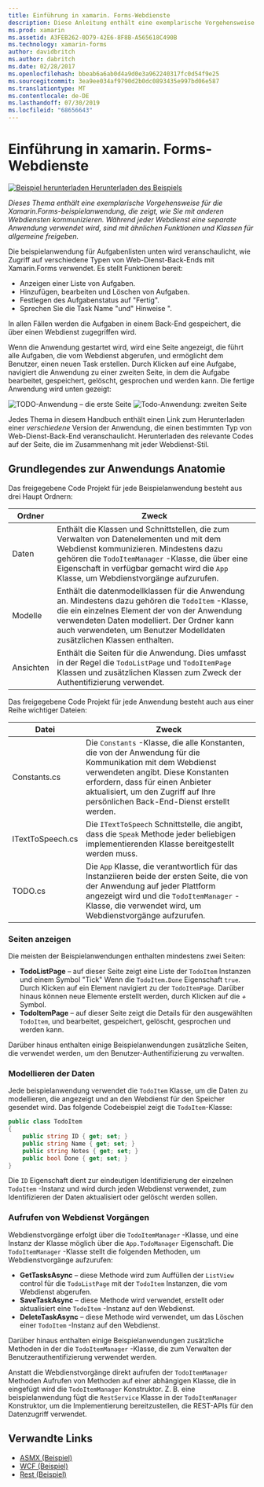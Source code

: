 ```yaml
---
title: Einführung in xamarin. Forms-Webdienste
description: Diese Anleitung enthält eine exemplarische Vorgehensweise der xamarin. Forms-Beispielanwendung, die die Kommunikation mit verschiedenen Webdiensten veranschaulicht. Während jeder Webdienst eine separate Anwendung verwendet wird, sind mit ähnlichen Funktionen und Klassen für allgemeine freigeben.
ms.prod: xamarin
ms.assetid: A3FEB262-0D79-42E6-8F8B-A565618C490B
ms.technology: xamarin-forms
author: davidbritch
ms.author: dabritch
ms.date: 02/28/2017
ms.openlocfilehash: bbeab6a6ab0d4a9d0e3a962240317fc0d54f9e25
ms.sourcegitcommit: 3ea9ee034af9790d2b0dc0893435e997bd06e587
ms.translationtype: MT
ms.contentlocale: de-DE
ms.lasthandoff: 07/30/2019
ms.locfileid: "68656643"
---
```

# <a name="xamarinforms-web-services-introduction"></a>Einführung in xamarin. Forms-Webdienste

[![Beispiel herunterladen](~/media/shared/download.png) Herunterladen des Beispiels](https://docs.microsoft.com/samples/xamarin/xamarin-forms-samples/webservices-todorest)

_Dieses Thema enthält eine exemplarische Vorgehensweise für die Xamarin.Forms-beispielanwendung, die zeigt, wie Sie mit anderen Webdiensten kommunizieren. Während jeder Webdienst eine separate Anwendung verwendet wird, sind mit ähnlichen Funktionen und Klassen für allgemeine freigeben._

Die beispielanwendung für Aufgabenlisten unten wird veranschaulicht, wie Zugriff auf verschiedene Typen von Web-Dienst-Back-Ends mit Xamarin.Forms verwendet. Es stellt Funktionen bereit:

- Anzeigen einer Liste von Aufgaben.
- Hinzufügen, bearbeiten und Löschen von Aufgaben.
- Festlegen des Aufgabenstatus auf "Fertig".
- Sprechen Sie die Task Name "und" Hinweise ".

In allen Fällen werden die Aufgaben in einem Back-End gespeichert, die über einen Webdienst zugegriffen wird.

Wenn die Anwendung gestartet wird, wird eine Seite angezeigt, die führt alle Aufgaben, die vom Webdienst abgerufen, und ermöglicht dem Benutzer, einen neuen Task erstellen. Durch Klicken auf eine Aufgabe, navigiert die Anwendung zu einer zweiten Seite, in dem die Aufgabe bearbeitet, gespeichert, gelöscht, gesprochen und werden kann. Die fertige Anwendung wird unten gezeigt:

![](introduction-images/app-example-1.png "TODO-Anwendung – die erste Seite")
![](introduction-images/app-example-2.png "Todo-Anwendung: zweiten Seite")

Jedes Thema in diesem Handbuch enthält einen Link zum Herunterladen einer *verschiedene* Version der Anwendung, die einen bestimmten Typ von Web-Dienst-Back-End veranschaulicht. Herunterladen des relevante Codes auf der Seite, die im Zusammenhang mit jeder Webdienst-Stil.

## <a name="understand-the-application-anatomy"></a>Grundlegendes zur Anwendungs Anatomie

Das freigegebene Code Projekt für jede Beispielanwendung besteht aus drei Haupt Ordnern:

|Ordner|Zweck|
|--- |--- |
|Daten|Enthält die Klassen und Schnittstellen, die zum Verwalten von Datenelementen und mit dem Webdienst kommunizieren. Mindestens dazu gehören die `TodoItemManager` -Klasse, die über eine Eigenschaft in verfügbar gemacht wird die `App` Klasse, um Webdienstvorgänge aufzurufen.|
|Modelle|Enthält die datenmodellklassen für die Anwendung an. Mindestens dazu gehören die `TodoItem` -Klasse, die ein einzelnes Element der von der Anwendung verwendeten Daten modelliert. Der Ordner kann auch verwendeten, um Benutzer Modelldaten zusätzlichen Klassen enthalten.|
|Ansichten|Enthält die Seiten für die Anwendung. Dies umfasst in der Regel die `TodoListPage` und `TodoItemPage` Klassen und zusätzlichen Klassen zum Zweck der Authentifizierung verwendet.|

Das freigegebene Code Projekt für jede Anwendung besteht auch aus einer Reihe wichtiger Dateien:

|Datei|Zweck|
|--- |--- |
|Constants.cs|Die `Constants` -Klasse, die alle Konstanten, die von der Anwendung für die Kommunikation mit dem Webdienst verwendeten angibt. Diese Konstanten erfordern, dass für einen Anbieter aktualisiert, um den Zugriff auf Ihre persönlichen Back-End-Dienst erstellt werden.|
|ITextToSpeech.cs|Die `ITextToSpeech` Schnittstelle, die angibt, dass die `Speak` Methode jeder beliebigen implementierenden Klasse bereitgestellt werden muss.|
|TODO.cs|Die `App` Klasse, die verantwortlich für das Instanziieren beide der ersten Seite, die von der Anwendung auf jeder Plattform angezeigt wird und die `TodoItemManager` -Klasse, die verwendet wird, um Webdienstvorgänge aufzurufen.|

### <a name="view-pages"></a>Seiten anzeigen

Die meisten der Beispielanwendungen enthalten mindestens zwei Seiten:

- **TodoListPage** – auf dieser Seite zeigt eine Liste der `TodoItem` Instanzen und einem Symbol "Tick" Wenn die `TodoItem.Done` Eigenschaft `true`. Durch Klicken auf ein Element navigiert zu der `TodoItemPage`. Darüber hinaus können neue Elemente erstellt werden, durch Klicken auf die *+* Symbol.
- **TodoItemPage** – auf dieser Seite zeigt die Details für den ausgewählten `TodoItem`, und bearbeitet, gespeichert, gelöscht, gesprochen und werden kann.

Darüber hinaus enthalten einige Beispielanwendungen zusätzliche Seiten, die verwendet werden, um den Benutzer-Authentifizierung zu verwalten.

### <a name="model-the-data"></a>Modellieren der Daten

Jede beispielanwendung verwendet die `TodoItem` Klasse, um die Daten zu modellieren, die angezeigt und an den Webdienst für den Speicher gesendet wird. Das folgende Codebeispiel zeigt die `TodoItem`-Klasse:

```csharp
public class TodoItem
{
    public string ID { get; set; }
    public string Name { get; set; }
    public string Notes { get; set; }
    public bool Done { get; set; }
}
```

Die `ID` Eigenschaft dient zur eindeutigen Identifizierung der einzelnen `TodoItem` -Instanz und wird durch jeden Webdienst verwendet, zum Identifizieren der Daten aktualisiert oder gelöscht werden sollen.

### <a name="invoke-web-service-operations"></a>Aufrufen von Webdienst Vorgängen

Webdienstvorgänge erfolgt über die `TodoItemManager` -Klasse, und eine Instanz der Klasse möglich über die `App.TodoManager` Eigenschaft. Die `TodoItemManager` -Klasse stellt die folgenden Methoden, um Webdienstvorgänge aufzurufen:

- **GetTasksAsync** – diese Methode wird zum Auffüllen der `ListView` control für die `TodoListPage` mit der `TodoItem` Instanzen, die vom Webdienst abgerufen.
- **SaveTaskAsync** – diese Methode wird verwendet, erstellt oder aktualisiert eine `TodoItem` -Instanz auf den Webdienst.
- **DeleteTaskAsync** – diese Methode wird verwendet, um das Löschen einer `TodoItem` -Instanz auf den Webdienst.

Darüber hinaus enthalten einige Beispielanwendungen zusätzliche Methoden in der die `TodoItemManager` -Klasse, die zum Verwalten der Benutzerauthentifizierung verwendet werden.

Anstatt die Webdienstvorgänge direkt aufrufen der `TodoItemManager` Methoden Aufrufen von Methoden auf einer abhängigen Klasse, die in eingefügt wird die `TodoItemManager` Konstruktor. Z. B. eine beispielanwendung fügt die `RestService` Klasse in der `TodoItemManager` Konstruktor, um die Implementierung bereitzustellen, die REST-APIs für den Datenzugriff verwendet.

## <a name="related-links"></a>Verwandte Links

- [ASMX (Beispiel)](https://docs.microsoft.com/samples/xamarin/xamarin-forms-samples/webservices-todoasmx)
- [WCF (Beispiel)](https://docs.microsoft.com/samples/xamarin/xamarin-forms-samples/webservices-todowcf)
- [Rest (Beispiel)](https://docs.microsoft.com/samples/xamarin/xamarin-forms-samples/webservices-todorest)
